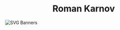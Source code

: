 
<h1 align="center">Roman Karnov</h1>


![SVG Banners](https://svg-banners.vercel.app/api?type=luminance&text1=RoKa781&width=800height=400")

